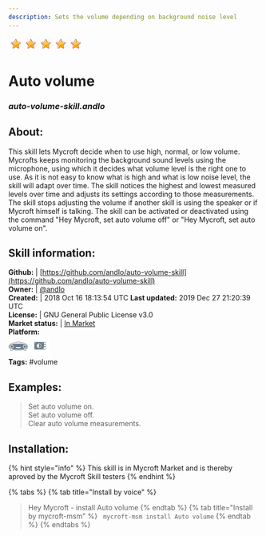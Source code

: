 ```yaml
---
description: Sets the volume depending on background noise level
---
```


![](../.gitbook/assets/star.png)![](../.gitbook/assets/star.png)![](../.gitbook/assets/star.png)![](../.gitbook/assets/star.png)![](../.gitbook/assets/star.png)  
# Auto volume  
### _auto-volume-skill.andlo_  
## About:  
This skill lets Mycroft decide when to use high, normal, or low volume. Mycrofts keeps monitoring the background sound levels using the microphone, using which it decides what volume level is the right one to use.
As it is not easy to know what is high and what is low noise level, the skill will adapt over time. The skill notices the highest and lowest measured levels over time and adjusts its settings according to those measurements.
The skill stops adjusting the volume if another skill is using the speaker or if Mycroft himself is talking.
The skill can be activated or deactivated using the command "Hey Mycroft, set auto volume off" or "Hey Mycroft, set auto volume on".

## Skill information:  
**Github:** | [https://github.com/andlo/auto-volume-skill](https://github.com/andlo/auto-volume-skill)  
**Owner:** | [@andlo](https://github.com/andlo)  
**Created:** | 2018 Oct 16 18:13:54 UTC  **Last updated:** 2019 Dec 27 21:20:39 UTC  
**License:** | GNU General Public License v3.0  
**Market status:** | [In Market](https://market.mycroft.ai/skill/auto-volume)  
**Platform:**  
 ![Mark I](../.gitbook/assets/mark-1-icon.png)  ![Picroft](../.gitbook/assets/picroft-icon.png)   
**Tags:** \#volume   
## Examples:  
> Set auto volume on.  
> Set auto volume off.  
> Clear auto volume measurements.  
  
## Installation:  
{% hint style="info" %}
This skill is in Mycroft Market and is thereby aproved by the Mycroft Skill testers
{% endhint %}
    
{% tabs %}
{% tab title="Install by voice" %}
> Hey Mycroft - install Auto volume
{% endtab %}
  {% tab title="Install by mycroft-msm" %}
``` mycroft-msm install Auto volume```
{% endtab %}
  {% endtabs %}
  